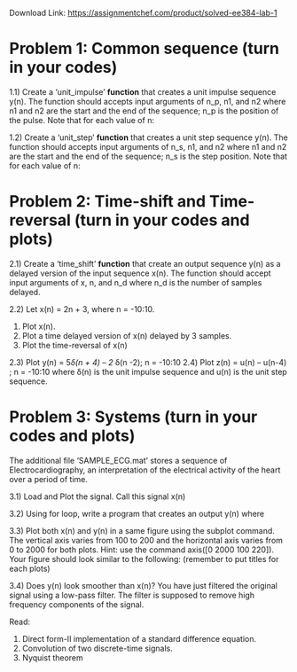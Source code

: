 Download Link: https://assignmentchef.com/product/solved-ee384-lab-1
<br>
<h1>Problem 1: Common sequence (turn in your codes)</h1>

1.1) Create a ‘unit_impulse’ <strong>function</strong> that creates a unit impulse sequence y(n). The function should accepts input arguments of  n_p, n1, and n2 where n1 and n2 are the start and the end of the sequence; n_p is the position of the pulse. Note that for each value of n:




1.2) Create a ‘unit_step’ <strong>function</strong> that creates a unit step sequence y(n). The function should accepts input arguments of  n_s, n1, and n2 where n1 and n2 are the start and the end of the sequence; n_s is the step position. Note that for each value of n:




<h1>Problem 2: Time-shift and Time-reversal (turn in your codes and plots)</h1>

2.1) Create a ‘time_shift’ <strong>function</strong> that create an output sequence y(n) as a delayed version of the input sequence x(n). The function should accept input arguments of x, n, and n_d where n_d is the number of samples delayed.

2.2) Let x(n) = 2n + 3, where n = -10:10.

<ol>

 <li>Plot x(n).</li>

 <li>Plot a time delayed version of x(n) delayed by 3 samples.</li>

 <li>Plot the time-reversal of x(n)</li>

</ol>

2.3) Plot y(n) = 5*δ(n + 4) – 2* δ(n -2); n = -10:10 2.4) Plot z(n) = u(n) – u(n-4)   ; n = -10:10 where δ(n) is the unit impulse sequence and u(n) is the unit step sequence.

<h1>Problem 3: Systems (turn in your codes and plots)</h1>

The additional file ‘SAMPLE_ECG.mat’ stores a sequence of Electrocardiography, an interpretation of the electrical activity of the heart over a period of time.

3.1) Load and Plot the signal. Call this signal x(n)

3.2) Using for loop, write a program that creates an output y(n) where

3.3) Plot both x(n) and y(n) in a same figure using the subplot command. The vertical axis varies from 100 to 200 and the horizontal axis varies from 0 to 2000 for both plots. Hint: use the command axis([0 2000 100 220]). Your figure should look similar to the following: (remember to put titles for each plots)

3.4) Does y(n) look smoother than x(n)? You have just filtered the original signal using a low-pass filter. The filter is supposed to remove high frequency components of the signal.

Read:

<ol>

 <li>Direct form-II implementation of a standard difference equation.</li>

 <li>Convolution of two discrete-time signals.</li>

 <li>Nyquist theorem</li>

</ol>